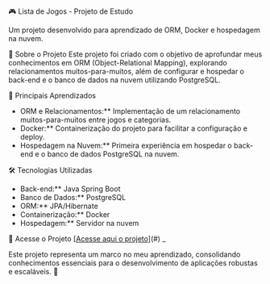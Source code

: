  🎮 Lista de Jogos - Projeto de Estudo

Um projeto desenvolvido para aprendizado de ORM, Docker e hospedagem na nuvem.

🚀 Sobre o Projeto
Este projeto foi criado com o objetivo de aprofundar meus conhecimentos em ORM (Object-Relational Mapping), explorando relacionamentos muitos-para-muitos, além de configurar e hospedar o back-end e o banco de dados na nuvem utilizando PostgreSQL.

📌 Principais Aprendizados
- ORM e Relacionamentos:** Implementação de um relacionamento muitos-para-muitos entre jogos e categorias.
- Docker:** Containerização do projeto para facilitar a configuração e deploy.
- Hospedagem na Nuvem:** Primeira experiência em hospedar o back-end e o banco de dados PostgreSQL na nuvem.

🛠️ Tecnologias Utilizadas
- Back-end:** Java Spring Boot
- Banco de Dados:** PostgreSQL
- ORM:** JPA/Hibernate
- Containerização:** Docker
- Hospedagem:** Servidor na nuvem

 🔗 Acesse o Projeto
[[Acesse aqui o projeto](https://listagame.netlify.app/)](#) _


Este projeto representa um marco no meu aprendizado, consolidando conhecimentos essenciais para o desenvolvimento de aplicações robustas e escaláveis. 🚀
